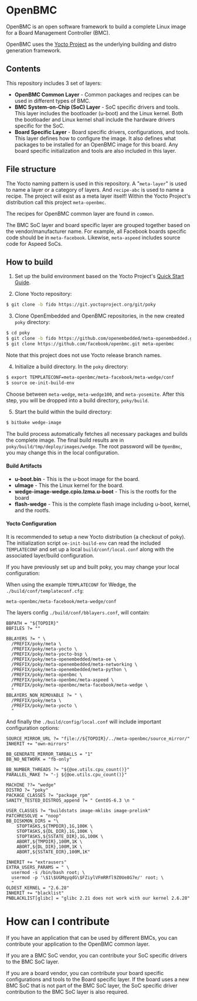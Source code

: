 # OpenBMC

OpenBMC is an open software framework to build a complete Linux image for a Board Management Controller (BMC).

OpenBMC uses the [Yocto Project](https://www.yoctoproject.org) as the underlying building and distro generation framework.

## Contents

This repository includes 3 set of layers:

* **OpenBMC Common Layer** - Common packages and recipes can be used in different types of BMC.
* **BMC System-on-Chip (SoC) Layer** - SoC specific drivers and tools. This layer includes the bootloader (u-boot) and the Linux kernel. Both the bootloader and Linux kernel shall include the hardware drivers specific for the SoC.
* **Board Specific Layer** - Board specific drivers, configurations, and tools. This layer defines how to configure the image. It also defines what packages to be installed for an OpenBMC image for this board. Any board specific initialization and tools are also included in this layer.

## File structure

The Yocto naming pattern is used in this repository. A "`meta-layer`" is used to name a layer or a category of layers. And `recipe-abc` is used to name a recipe. The project will exist as a meta layer itself! Within the Yocto Project's distribution call this project `meta-openbmc`.

The recipes for OpenBMC common layer are found in `common`.

The BMC SoC layer and board specific layer are grouped together based on the vendor/manufacturer name. For example, all Facebook boards specific code should be in `meta-facebook`. Likewise, `meta-aspeed` includes source code for Aspeed SoCs.

## How to build

1. Set up the build environment based on the Yocto Project's [Quick Start Guide](http://www.yoctoproject.org/docs/1.6.1/yocto-project-qs/yocto-project-qs.html).

2. Clone Yocto repository:
 ```bash
 $ git clone -b fido https://git.yoctoproject.org/git/poky
 ```

3. Clone OpenEmbedded and OpenBMC repositories, in the new created `poky` directory:
 ```bash
 $ cd poky
 $ git clone -b fido https://github.com/openembedded/meta-openembedded.git
 $ git clone https://github.com/facebook/openbmc.git meta-openbmc
 ```
 Note that this project does not use Yocto release branch names.

4. Initialize a build directory. In the `poky` directory:
 ```bash
 $ export TEMPLATECONF=meta-openbmc/meta-facebook/meta-wedge/conf
 $ source oe-init-build-env
 ```
 Choose between `meta-wedge`, `meta-wedge100`, and `meta-yosemite`.
 After this step, you will be dropped into a build directory, `poky/build`.

5. Start the build within the build directory:
 ```bash
 $ bitbake wedge-image
 ```

The build process automatically fetches all necessary packages and builds the complete image. The final build results are in `poky/build/tmp/deploy/images/wedge`. The root password will be `0penBmc`, you may change this in the local configuration.

#### Build Artifacts

* **u-boot.bin** - This is the u-boot image for the board.
* **uImage** - This the Linux kernel for the board.
* **wedge-image-wedge.cpio.lzma.u-boot** - This is the rootfs for the board
* **flash-wedge** - This is the complete flash image including u-boot, kernel, and the rootfs.

#### Yocto Configuration

It is recommended to setup a new Yocto distribution (a checkout of poky). The initialization script `oe-init-build-env` can read the included `TEMPLATECONF` and set up a local `build/conf/local.conf` along with the associated layer/build configuration.

If you have previously set up and built poky, you may change your local configuration:

When using the example `TEMPLATECONF` for Wedge, the `./build/conf/templateconf.cfg`:
```
meta-openbmc/meta-facebook/meta-wedge/conf
```

The layers config `./build/conf/bblayers.conf`, will contain:
```
BBPATH = "${TOPDIR}"
BBFILES ?= ""

BBLAYERS ?= " \
  /PREFIX/poky/meta \
  /PREFIX/poky/meta-yocto \
  /PREFIX/poky/meta-yocto-bsp \
  /PREFIX/poky/meta-openembedded/meta-oe \
  /PREFIX/poky/meta-openembedded/meta-networking \
  /PREFIX/poky/meta-openembedded/meta-python \
  /PREFIX/poky/meta-openbmc \
  /PREFIX/poky/meta-openbmc/meta-aspeed \
  /PREFIX/poky/meta-openbmc/meta-facebook/meta-wedge \
  "
BBLAYERS_NON_REMOVABLE ?= " \
  /PREFIX/poky/meta \
  /PREFIX/poky/meta-yocto \
  "
```

And finally the `./build/config/local.conf` will include important configuration options:
```
SOURCE_MIRROR_URL ?= "file://${TOPDIR}/../meta-openbmc/source_mirror/"
INHERIT += "own-mirrors"

BB_GENERATE_MIRROR_TARBALLS = "1"
BB_NO_NETWORK = "fb-only"

BB_NUMBER_THREADS ?= "${@oe.utils.cpu_count()}"
PARALLEL_MAKE ?= "-j ${@oe.utils.cpu_count()}"

MACHINE ??= "wedge"
DISTRO ?= "poky"
PACKAGE_CLASSES ?= "package_rpm"
SANITY_TESTED_DISTROS_append ?= " CentOS-6.3 \n "

USER_CLASSES ?= "buildstats image-mklibs image-prelink"
PATCHRESOLVE = "noop"
BB_DISKMON_DIRS = "\
    STOPTASKS,${TMPDIR},1G,100K \
    STOPTASKS,${DL_DIR},1G,100K \
    STOPTASKS,${SSTATE_DIR},1G,100K \
    ABORT,${TMPDIR},100M,1K \
    ABORT,${DL_DIR},100M,1K \
    ABORT,${SSTATE_DIR},100M,1K"

INHERIT += "extrausers"
EXTRA_USERS_PARAMS = " \
  usermod -s /bin/bash root; \
  usermod -p '\$1\$UGMqyqdG\$FZiylVFmRRfl9Z0Ue8G7e/' root; \
  "
OLDEST_KERNEL = "2.6.28"
INHERIT += "blacklist"
PNBLACKLIST[glibc] = "glibc 2.21 does not work with our kernel 2.6.28"
```

# How can I contribute

If you have an application that can be used by different BMCs, you can contribute your application to the OpenBMC common layer.

If you are a BMC SoC vendor, you can contribute your SoC specific drivers to the BMC SoC layer.

If you are a board vendor, you can contribute your board specific configurations and tools to the Board specific layer. If the board uses a new BMC SoC that is not part of the BMC SoC layer, the SoC specific driver contribution to the BMC SoC layer is also required.
